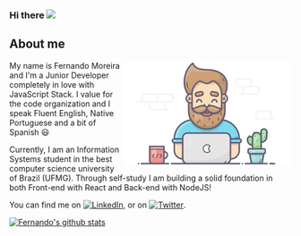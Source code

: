 ### Hi there <img src="https://raw.githubusercontent.com/MartinHeinz/MartinHeinz/master/wave.gif" width="30px">

<!--
**ofernandopro/ofernandopro** is a ✨ _special_ ✨ repository because its `README.md` (this file) appears on your GitHub profile.

Here are some ideas to get you started:

- 🔭 I’m currently working on ...
- 🌱 I’m currently learning ...
- 👯 I’m looking to collaborate on ...
- 🤔 I’m looking for help with ...
- 💬 Ask me about ...
- 📫 How to reach me: ...
- 😄 Pronouns: ...
- ⚡ Fun fact: ...
-->

## About me

<img src="https://github.com/ofernandopro/ofernandopro/blob/master/codegif.gif" align="right" width="300">

My name is Fernando Moreira and I'm a Junior Developer completely in love with JavaScript Stack. I value for the code organization and I speak Fluent English, Native Portuguese and a bit of Spanish 😃

Currently, I am an Information Systems student in the best computer science university of Brazil (UFMG). Through self-study I am building a solid foundation in both Front-end with React and Back-end with NodeJS!


<!-- Actual text -->

You can find me on [![LinkedIn][2.2]][2], or on [![Twitter][1.2]][1].

<!-- Icons -->

[1.2]: http://i.imgur.com/wWzX9uB.png (twitter icon without padding)
[2.2]: https://raw.githubusercontent.com/MartinHeinz/MartinHeinz/master/linkedin-3-16.png (LinkedIn icon without padding)

<!-- Links to your social media accounts -->

[1]: https://twitter.com/oprogexpert
[2]: https://www.linkedin.com/in/fernando-moreira-0307a7198/


[![Fernando's github stats](https://github-readme-stats.vercel.app/api?username=ofernandopro&theme=radical)](https://github.com/ofernandopro/github-readme-stats)

